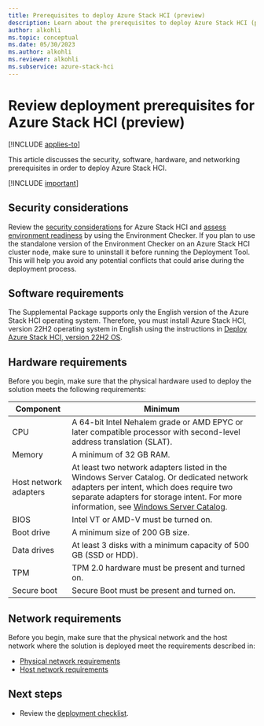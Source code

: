 ```yaml
---
title: Prerequisites to deploy Azure Stack HCI (preview)
description: Learn about the prerequisites to deploy Azure Stack HCI (preview).
author: alkohli
ms.topic: conceptual
ms.date: 05/30/2023
ms.author: alkohli
ms.reviewer: alkohli
ms.subservice: azure-stack-hci
---
```


# Review deployment prerequisites for Azure Stack HCI (preview)

[!INCLUDE [applies-to](../../includes/hci-applies-to-supplemental-package.md)]

This article discusses the security, software, hardware, and networking prerequisites in order to deploy Azure Stack HCI.

[!INCLUDE [important](../../includes/hci-preview.md)]

## Security considerations

Review the [security considerations](../manage/preview-channel.md) for Azure Stack HCI and [assess environment readiness](../manage/use-environment-checker.md) by using the Environment Checker. If you plan to use the standalone version of the Environment Checker on an Azure Stack HCI cluster node, make sure to uninstall it before running the Deployment Tool. This will help you avoid any potential conflicts that could arise during the deployment process.

## Software requirements

The Supplemental Package supports only the English version of the Azure Stack HCI operating system. Therefore, you must install Azure Stack HCI, version 22H2 operating system in English using the instructions in [Deploy Azure Stack HCI, version 22H2 OS](./deployment-tool-install-os.md).

## Hardware requirements

Before you begin, make sure that the physical hardware used to deploy the solution meets the following requirements:

|Component|Minimum|
|--|--|
|CPU|A 64-bit Intel Nehalem grade or AMD EPYC or later compatible processor with second-level address translation (SLAT).|
|Memory|A minimum of 32 GB RAM.|
|Host network adapters|At least two network adapters listed in the Windows Server Catalog. Or dedicated network adapters per intent, which does require two separate adapters for storage intent. For more information, see [Windows Server Catalog](https://www.windowsservercatalog.com/).|
|BIOS|Intel VT or AMD-V must be turned on.|
|Boot drive|A minimum size of 200 GB size.|
|Data drives|At least 3 disks with a minimum capacity of 500 GB (SSD or HDD).|
|TPM|TPM 2.0 hardware must be present and turned on.|
|Secure boot|Secure Boot must be present and turned on.|

## Network requirements

Before you begin, make sure that the physical network and the host network where the solution is deployed meet the requirements described in:

- [Physical network requirements](../concepts/physical-network-requirements.md)
- [Host network requirements](../concepts/host-network-requirements.md)

## Next steps

- Review the [deployment checklist](deployment-tool-checklist.md).